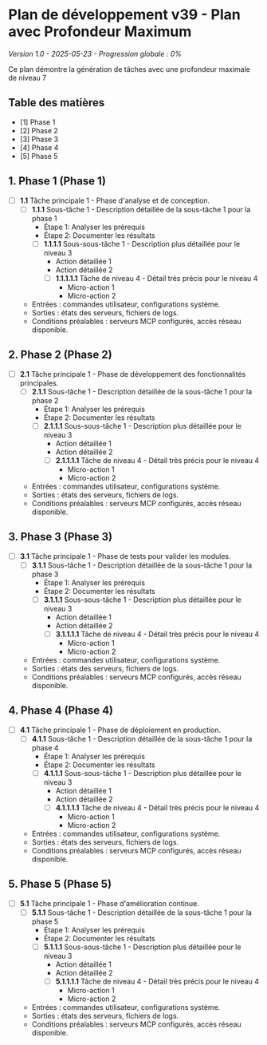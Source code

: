 # Plan de développement v39 - Plan avec Profondeur Maximum
*Version 1.0 - 2025-05-23 - Progression globale : 0%*

Ce plan démontre la génération de tâches avec une profondeur maximale de niveau 7

## Table des matières
- [1] Phase 1
- [2] Phase 2
- [3] Phase 3
- [4] Phase 4
- [5] Phase 5



## 1. Phase 1 (Phase 1)
- [ ] **1.1** Tâche principale 1 - Phase d'analyse et de conception.
  - [ ] **1.1.1** Sous-tâche 1 - Description détaillée de la sous-tâche 1 pour la phase 1
    - Étape 1: Analyser les prérequis
    - Étape 2: Documenter les résultats
    - [ ] **1.1.1.1** Sous-sous-tâche 1 - Description plus détaillée pour le niveau 3
      - Action détaillée 1
      - Action détaillée 2
      - [ ] **1.1.1.1.1** Tâche de niveau 4 - Détail très précis pour le niveau 4
        - Micro-action 1
        - Micro-action 2

  - Entrées : commandes utilisateur, configurations système.
  - Sorties : états des serveurs, fichiers de logs.
  - Conditions préalables : serveurs MCP configurés, accès réseau disponible.

## 2. Phase 2 (Phase 2)
- [ ] **2.1** Tâche principale 1 - Phase de développement des fonctionnalités principales.
  - [ ] **2.1.1** Sous-tâche 1 - Description détaillée de la sous-tâche 1 pour la phase 2
    - Étape 1: Analyser les prérequis
    - Étape 2: Documenter les résultats
    - [ ] **2.1.1.1** Sous-sous-tâche 1 - Description plus détaillée pour le niveau 3
      - Action détaillée 1
      - Action détaillée 2
      - [ ] **2.1.1.1.1** Tâche de niveau 4 - Détail très précis pour le niveau 4
        - Micro-action 1
        - Micro-action 2

  - Entrées : commandes utilisateur, configurations système.
  - Sorties : états des serveurs, fichiers de logs.
  - Conditions préalables : serveurs MCP configurés, accès réseau disponible.

## 3. Phase 3 (Phase 3)
- [ ] **3.1** Tâche principale 1 - Phase de tests pour valider les modules.
  - [ ] **3.1.1** Sous-tâche 1 - Description détaillée de la sous-tâche 1 pour la phase 3
    - Étape 1: Analyser les prérequis
    - Étape 2: Documenter les résultats
    - [ ] **3.1.1.1** Sous-sous-tâche 1 - Description plus détaillée pour le niveau 3
      - Action détaillée 1
      - Action détaillée 2
      - [ ] **3.1.1.1.1** Tâche de niveau 4 - Détail très précis pour le niveau 4
        - Micro-action 1
        - Micro-action 2

  - Entrées : commandes utilisateur, configurations système.
  - Sorties : états des serveurs, fichiers de logs.
  - Conditions préalables : serveurs MCP configurés, accès réseau disponible.

## 4. Phase 4 (Phase 4)
- [ ] **4.1** Tâche principale 1 - Phase de déploiement en production.
  - [ ] **4.1.1** Sous-tâche 1 - Description détaillée de la sous-tâche 1 pour la phase 4
    - Étape 1: Analyser les prérequis
    - Étape 2: Documenter les résultats
    - [ ] **4.1.1.1** Sous-sous-tâche 1 - Description plus détaillée pour le niveau 3
      - Action détaillée 1
      - Action détaillée 2
      - [ ] **4.1.1.1.1** Tâche de niveau 4 - Détail très précis pour le niveau 4
        - Micro-action 1
        - Micro-action 2

  - Entrées : commandes utilisateur, configurations système.
  - Sorties : états des serveurs, fichiers de logs.
  - Conditions préalables : serveurs MCP configurés, accès réseau disponible.

## 5. Phase 5 (Phase 5)
- [ ] **5.1** Tâche principale 1 - Phase d'amélioration continue.
  - [ ] **5.1.1** Sous-tâche 1 - Description détaillée de la sous-tâche 1 pour la phase 5
    - Étape 1: Analyser les prérequis
    - Étape 2: Documenter les résultats
    - [ ] **5.1.1.1** Sous-sous-tâche 1 - Description plus détaillée pour le niveau 3
      - Action détaillée 1
      - Action détaillée 2
      - [ ] **5.1.1.1.1** Tâche de niveau 4 - Détail très précis pour le niveau 4
        - Micro-action 1
        - Micro-action 2

  - Entrées : commandes utilisateur, configurations système.
  - Sorties : états des serveurs, fichiers de logs.
  - Conditions préalables : serveurs MCP configurés, accès réseau disponible.
